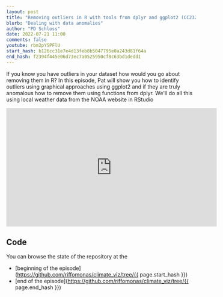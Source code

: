```yaml
---
layout: post
title: "Removing outliers in R with tools from dplyr and ggplot2 (CC232)"
blurb: "Dealing with data anomalies"
author: "PD Schloss"
date: 2022-07-21 11:00
comments: false
youtube: rbm2pYSPFlU
start_hash: b126cc31e7e4d13feb8b5047795e0a243d81f64a
end_hash: f2394f445e06d73ec7a0525950cf8c63bd1dedd1
---
```


If you know you have outliers in your dataset how would you go about removing them in R? In this episode, Pat will show you how to identify outliers using graphical approaches using ggplot2 and if they are truly anomalous how to remove them using functions from dplyr. We'll do all this using local weather data from the NOAA website in RStudio


<iframe style="margin: 0 auto;display:block;" width="560" height="315" src="https://www.youtube.com/embed/{{ page.youtube }}" frameborder="0" allow="accelerometer; autoplay; encrypted-media; gyroscope; picture-in-picture" allowfullscreen></iframe>


## Code

You can browse the state of the repository at the
* [beginning of the episode](https://github.com/riffomonas/climate_viz/tree/{{ page.start_hash }})
* [end of the episode](https://github.com/riffomonas/climate_viz/tree/{{ page.end_hash }})
